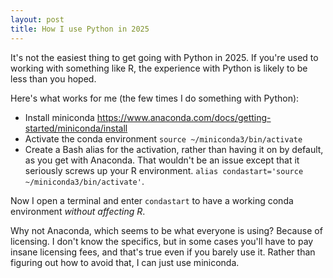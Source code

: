 ```yaml
---
layout: post
title: How I use Python in 2025
---
```

It's not the easiest thing to get going with Python in 2025. If you're used to working with something like R, the experience with Python is likely to be less than you hoped.

Here's what works for me (the few times I do something with Python):

- Install miniconda https://www.anaconda.com/docs/getting-started/miniconda/install
- Activate the conda environment `source ~/miniconda3/bin/activate`
- Create a Bash alias for the activation, rather than having it on by default, as you get with Anaconda. That wouldn't be an issue except that it seriously screws up your R environment. `alias condastart='source ~/miniconda3/bin/activate'`.

Now I open a terminal and enter `condastart` to have a working conda environment *without affecting R*.

Why not Anaconda, which seems to be what everyone is using? Because of licensing. I don't know the specifics, but in some cases you'll have to pay insane licensing fees, and that's true even if you barely use it. Rather than figuring out how to avoid that, I can just use miniconda.